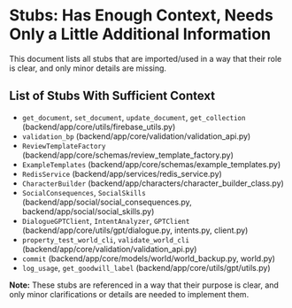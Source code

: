 # Stubs: Has Enough Context, Needs Only a Little Additional Information

This document lists all stubs that are imported/used in a way that their role is clear, and only minor details are missing.

## List of Stubs With Sufficient Context

- `get_document`, `set_document`, `update_document`, `get_collection` (backend/app/core/utils/firebase_utils.py)
- `validation_bp` (backend/app/core/validation/validation_api.py)
- `ReviewTemplateFactory` (backend/app/core/schemas/review_template_factory.py)
- `ExampleTemplates` (backend/app/core/schemas/example_templates.py)
- `RedisService` (backend/app/services/redis_service.py)
- `CharacterBuilder` (backend/app/characters/character_builder_class.py)
- `SocialConsequences`, `SocialSkills` (backend/app/social/social_consequences.py, backend/app/social/social_skills.py)
- `DialogueGPTClient`, `IntentAnalyzer`, `GPTClient` (backend/app/core/utils/gpt/dialogue.py, intents.py, client.py)
- `property_test_world_cli`, `validate_world_cli` (backend/app/core/validation/validation_api.py)
- `commit` (backend/app/core/models/world/world_backup.py, world.py)
- `log_usage`, `get_goodwill_label` (backend/app/core/utils/gpt/utils.py)

**Note:** These stubs are referenced in a way that their purpose is clear, and only minor clarifications or details are needed to implement them. 
